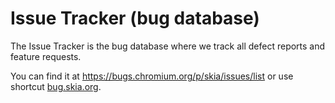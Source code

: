 Issue Tracker (bug database)
============================

The Issue Tracker is the bug database where we track all defect reports and
feature requests.

You can find it at https://bugs.chromium.org/p/skia/issues/list or use shortcut
[bug.skia.org](https://bug.skia.org). 
